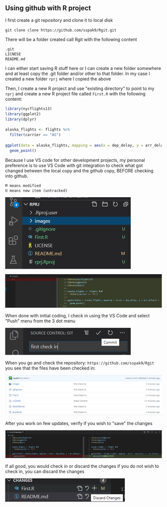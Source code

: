 ## Using github with R project

I first create a git repository and clone it to local disk

`git clone clone https://github.com/sspak9/Rgit.git`

There will be a folder created call Rgit with the following content
```
.git
LICNESE
README.md
```

I can either start saving R stuff here or I can create a new folder somewhere and at least copy the .git folder and/or other to that folder.  In my case I created a new folder `rprj` where I copied the above

Then, I create a new R project and use "existing directory" to point to my `rprj` and create a new R project file called `First.R` with the following content:

```R
library(nycflights13)
library(ggplot2)
library(dplyr)

alaska_flights <- flights %>% 
  filter(carrier == "AS")

ggplot(data = alaska_flights, mapping = aes(x = dep_delay, y = arr_delay)) + 
  geom_point()
```

Because I use VS code for other development projects, my personal preference is to use VS Code with git integration to check what got changed between the local copy and the github copy, BEFORE checking into github.
```
M means modified
U means new item (untracked)
```

![vscode](images/vscode.jpg)

![change](images/change.jpg)

When done with initial coding, I check in using the VS Code and select "Push" menu from the 3 dot menu

![checkin](images/checkin.jpg)

When you go and check the repository: `https://github.com/sspak9/Rgit` you see that the files have been checked in:

![dashboard](images/dashboard.jpg)

After you work on few updates, verify if you wish to "save" the changes

![changed2](images/changed2.jpg)

If all good, you would check in or discard the changes if you do not wish to check in, you can discard the changes

![discard](images/discard.jpg)
